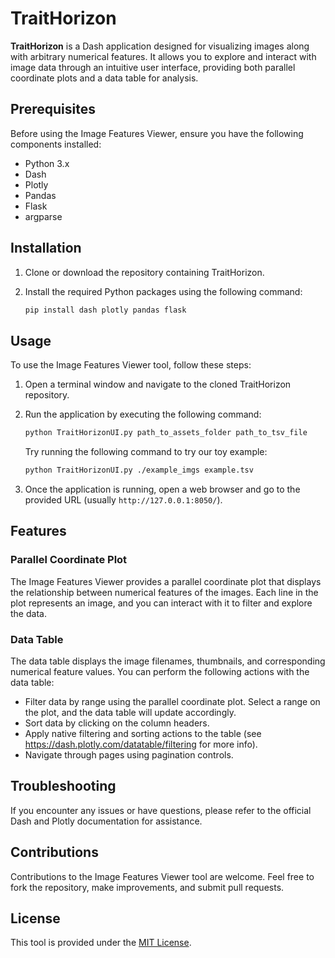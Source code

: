 # TraitHorizon

**TraitHorizon** is a Dash application designed for visualizing images along with arbitrary numerical features. It allows you to explore and interact with image data through an intuitive user interface, providing both parallel coordinate plots and a data table for analysis.

## Prerequisites

Before using the Image Features Viewer, ensure you have the following components installed:

- Python 3.x
- Dash
- Plotly
- Pandas
- Flask
- argparse

## Installation

1. Clone or download the repository containing TraitHorizon.

2. Install the required Python packages using the following command:

    ```bash
    pip install dash plotly pandas flask
    ```

## Usage

To use the Image Features Viewer tool, follow these steps:

1. Open a terminal window and navigate to the cloned TraitHorizon repository.

2. Run the application by executing the following command:

    ```bash
    python TraitHorizonUI.py path_to_assets_folder path_to_tsv_file
    ```

    Try running the following command to try our toy example:
    ```bash
    python TraitHorizonUI.py ./example_imgs example.tsv
    ```

3. Once the application is running, open a web browser and go to the provided URL (usually `http://127.0.0.1:8050/`).

## Features

### Parallel Coordinate Plot

The Image Features Viewer provides a parallel coordinate plot that displays the relationship between numerical features of the images. Each line in the plot represents an image, and you can interact with it to filter and explore the data.

### Data Table

The data table displays the image filenames, thumbnails, and corresponding numerical feature values. You can perform the following actions with the data table:

- Filter data by range using the parallel coordinate plot. Select a range on the plot, and the data table will update accordingly.
- Sort data by clicking on the column headers.
- Apply native filtering and sorting actions to the table (see https://dash.plotly.com/datatable/filtering for more info).
- Navigate through pages using pagination controls.

## Troubleshooting

If you encounter any issues or have questions, please refer to the official Dash and Plotly documentation for assistance.

## Contributions

Contributions to the Image Features Viewer tool are welcome. Feel free to fork the repository, make improvements, and submit pull requests.

## License

This tool is provided under the [MIT License](https://opensource.org/licenses/MIT).
